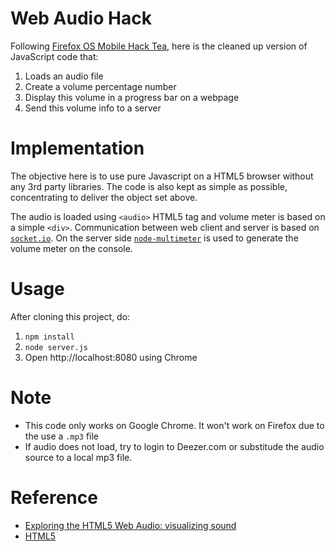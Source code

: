 Web Audio Hack
============

Following [Firefox OS Mobile Hack Tea](http://www.meetup.com/codeinvaders/events/153091982/),
here is the cleaned up version of JavaScript code that:

1. Loads an audio file
2. Create a volume percentage number
3. Display this volume in a progress bar on a webpage
4. Send this volume info to a server

Implementation
============

The objective here is to use pure Javascript on a HTML5 browser without any 3rd party libraries.
The code is also kept as simple as possible, concentrating to deliver the object set above.

The audio is loaded using `<audio>` HTML5 tag and volume meter is based on a simple `<div>`.
Communication between web client and server is based on [`socket.io`](http://socket.io/).  On
the server side [`node-multimeter`](https://github.com/substack/node-multimeter) is used to generate the volume meter on the console.

Usage
============

After cloning this project, do:

1. `npm install`
1. `node server.js`
1. Open http://localhost:8080 using Chrome

Note
============

* This code only works on Google Chrome.  It won't work on Firefox due to the use a `.mp3` file
* If audio does not load, try to login to Deezer.com or substitude the audio source to a local
mp3 file.

Reference
============

* [Exploring the HTML5 Web Audio: visualizing sound ](http://www.smartjava.org/content/exploring-html5-web-audio-visualizing-sound)
* [HTML5 <audio> and the Web Audio API are BFFs!](http://updates.html5rocks.com/2012/02/HTML5-audio-and-the-Web-Audio-API-are-BFFs)

